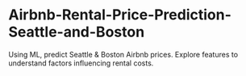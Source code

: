 # Airbnb-Rental-Price-Prediction-Seattle-and-Boston
Using ML, predict Seattle &amp; Boston Airbnb prices. Explore features to understand factors influencing rental costs.
